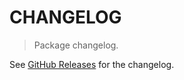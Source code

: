 # CHANGELOG

> Package changelog.

See [GitHub Releases](https://github.com/stdlib-js/assert-is-primitive/releases) for the changelog.